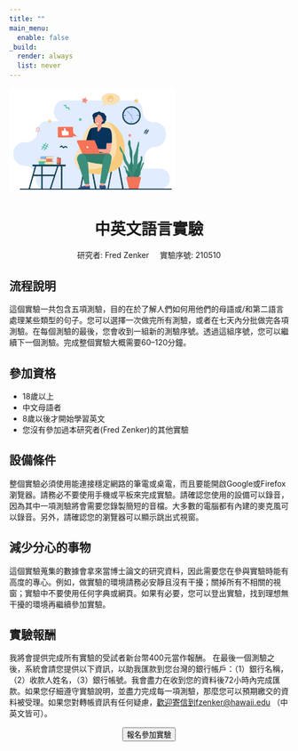 ```yaml
---
title: ""
main_menu:
  enable: false
_build:
  render: always
  list: never
---
```


<img src="img_overview.jpg" alt="A nice image" style="width: 300px;" />

<h1 style="text-align: center;"> 中英文語言實驗 </h1>
<p style="text-align: center;">研究者: Fred Zenker &nbsp;&nbsp;&nbsp; 實驗序號: 210510</p>

## 流程說明

這個實驗一共包含五項測驗，目的在於了解人們如何用他們的母語或/和第二語言處理某些類型的句子。您可以選擇一次做完所有測驗，或者在七天內分批做完各項測驗。在每個測驗的最後，您會收到一組新的測驗序號。透過這組序號，您可以繼續下一個測驗。完成整個實驗大概需要60–120分鐘。

## 參加資格

- 18歲以上
- 中文母語者
- 8歲以後才開始學習英文
- 您沒有參加過本研究者(Fred Zenker)的其他實驗

## 設備條件

整個實驗必須使用能連接穩定網路的筆電或桌電，而且要能開啟Google或Firefox瀏覽器。請務必不要使用手機或平板來完成實驗。請確認您使用的設備可以錄音，因為其中一項測驗將會需要您錄製簡短的音檔。大多數的電腦都有內建的麥克風可以錄音。另外，請確認您的瀏覽器可以顯示跳出式視窗。

## 減少分心的事物

這個實驗蒐集的數據會拿來當博士論文的研究資料，因此需要您在參與實驗時能有高度的專心。例如，做實驗的環境請務必安靜且沒有干擾；關掉所有不相關的視窗；實驗中不要使用任何字典或網頁。如果有必要，您可以登出實驗，找到理想無干擾的環境再繼續參加實驗。

## 實驗報酬

我將會提供完成所有實驗的受試者新台幣400元當作報酬。 在最後一個測驗之後，系統會請您提供以下資訊，以助我匯款到您台灣的銀行帳戶：（1）銀行名稱，（2）收款人姓名，（3）銀行帳號。我會盡力在收到您的資料後72小時內完成匯款。如果您仔細遵守實驗說明，並盡力完成每一項測驗，那麼您可以預期繳交的資料被受理。如果您對轉帳資訊有任何疑慮，歡迎寄信到fzenker@hawaii.edu （中英文皆可）。

<a href="https://chqbs9uyxi.cognition.run/?study=zh210510su&site=ptt2" style="text-align:center;display:block;font-size:150%">
   <button>報名參加實驗</button>
</a>